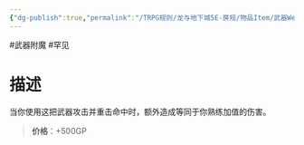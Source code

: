 ```yaml
---
{"dg-publish":true,"permalink":"/TRPG规则/龙与地下城5E-房规/物品Item/武器Weapon/附魔Enchantment/罕见Uncommon/【C】威力/"}
---
```



#武器附魔 #罕见
# 描述
当你使用这把武器攻击并重击命中时，额外造成等同于你熟练加值的伤害。

>**价格**：+500GP